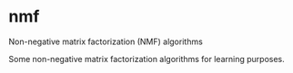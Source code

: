 # nmf
Non-negative matrix factorization (NMF) algorithms

Some non-negative matrix factorization algorithms for learning purposes.
